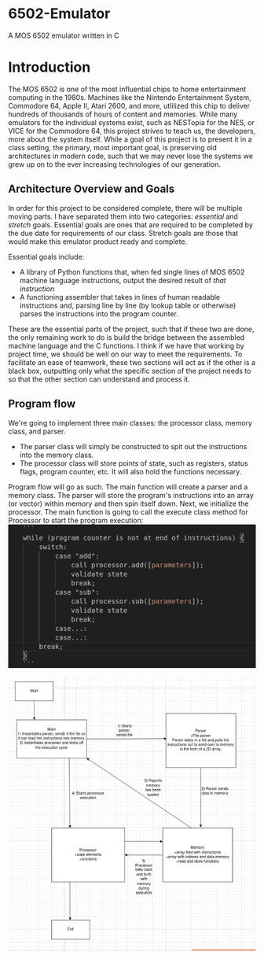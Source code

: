 # 6502-Emulator
A MOS 6502 emulator written in C

# Introduction
The MOS 6502 is one of the most influential chips to home entertainment computing in the 1980s. Machines like the Nintendo Entertainment System, Commodore 64, Apple II, Atari 2600, and more, utlilized this
chip to deliver hundreds of thousands of hours of content and memories. While many emulators for the individual systems exist, such as NESTopia for the NES, or VICE for the Commodore 64, this project strives to teach us, the developers, more about the system itself. While a goal of this project is to present it in a class setting, the primary, most important goal, is preserving old architectures in modern code, such that we may never lose the systems we grew up on to the ever increasing technologies of our generation.

## Architecture Overview and Goals

In order for this project to be considered complete, there will be multiple moving parts. I have separated them into two categories: _essential_ and _stretch_ goals. Essential goals are ones that are required to be completed by the due date for requirements of our class. Stretch goals are those that would make this emulator product ready and complete. 

Essential goals include:
- A library of Python functions that, when fed single lines of MOS 6502 machine language instructions, output the desired result of _that instruction_
- A functioning assembler that takes in lines of human readable instructions and, parsing line by line (by lookup table or otherwise) parses the instructions into the program counter. 

These are the essential parts of the project, such that if these two are done, the only remaining work to do is build the bridge between the assembled machine language and the C functions. I think if we have that working by project time, we should be well on our way to meet the requirements. To facilitate an ease of teamwork, these two sections will act as if the other is a black box, outputting only what the specific section of the project needs to so that the other section can understand and process it. 

## Program flow

We're going to implement three main classes: the processor class, memory class, and parser.
- The parser class will simply be constructed to spit out the instructions into the memory class.
- The processor class will store points of state, such as registers, status flags, program counter, etc. It will also hold the functions necessary.

Program flow will go as such. The main function will create a parser and a memory class. The parser will store the program's instructions into an array (or vector) within memory and then spin itself down. Next, we initialize the processor. The main function is going to call the execute class method for Processor to start the program execution:
 ![flow](./docs/image.png)

![flow diagram](./docs/flow-diagram.png)